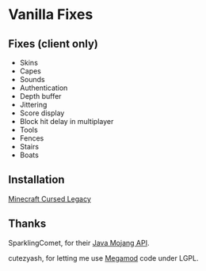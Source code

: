 # Vanilla Fixes

## Fixes (client only)

* Skins
* Capes
* Sounds
* Authentication
* Depth buffer
* Jittering
* Score display
* Block hit delay in multiplayer
* Tools
* Fences
* Stairs
* Boats

## Installation
[Minecraft Cursed Legacy](https://minecraft-cursed-legacy.github.io/)

## Thanks
SparklingComet, for their [Java Mojang API](https://github.com/SparklingComet/java-mojang-api).

cutezyash, for letting me use [Megamod](https://github.com/OldHaven-Network/MegaMod-Mixins) code under LGPL.
